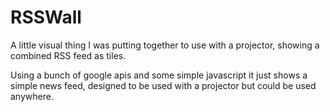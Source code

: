 # RSSWall
A little visual thing I was putting together to use with a projector, showing a combined RSS feed as tiles.


Using a bunch of google apis and some simple javascript it just shows a simple news feed, designed to be used with a projector but could be used anywhere.

